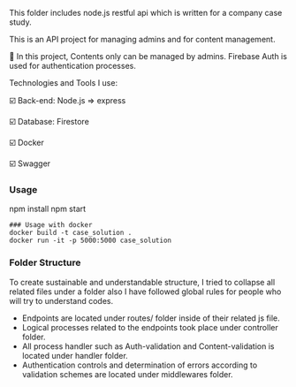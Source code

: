 This folder includes node.js restful api which is written for a company case study.

This is an API project for managing admins and for content management.

🔎 In this project, Contents only can be managed by admins. Firebase Auth is used for authentication processes.

Technologies and Tools I use:

 :ballot_box_with_check: Back-end: Node.js => express
 
 :ballot_box_with_check: Database: Firestore
 
 :ballot_box_with_check: Docker
 
 :ballot_box_with_check: Swagger
 
### Usage
npm install
npm start

```
### Usage with docker
docker build -t case_solution .
docker run -it -p 5000:5000 case_solution
```
 
### Folder Structure
To create sustainable and understandable structure, I tried to collapse all related files under a folder also I have followed global rules for people who will try to understand codes.
- Endpoints are located under routes/ folder inside of their related js file.
- Logical processes related to the endpoints took place under controller folder.
- All process handler such as Auth-validation and Content-validation is located under handler folder.
- Authentication controls and determination of errors according to validation schemes are located under middlewares folder.




  
  
